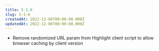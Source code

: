 ```yaml
---
title: 5.1.6
slug: 5-1-6
createdAt: 2022-12-06T00:00:00.000Z
updatedAt: 2022-12-06T00:00:00.000Z
---
```


-   Remove randomized URL param from Highlight client script to allow browser caching by client version
